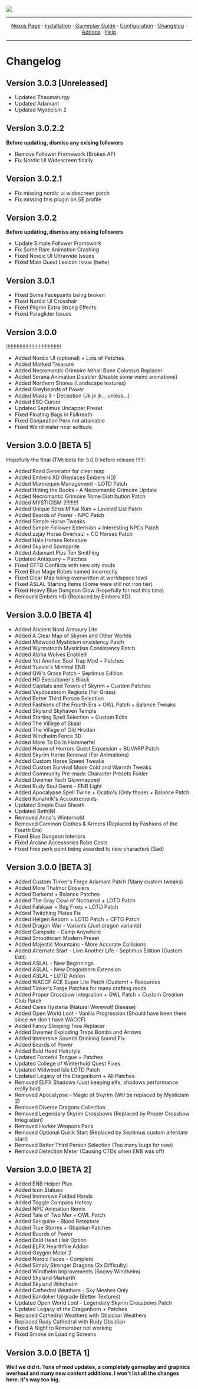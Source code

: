 <a href="https://www.youtube.com/watch?v=70DZ5UV1Bdo"><img src="images/banner.webp" target="_blank"></a>

---

<p align="center">
  <a href="https://www.nexusmods.com/skyrimspecialedition/mods/58229">Nexus Page</a> ·
  <a href="README.md">Installation</a> ·
  <a href="GAMEPLAY.md">Gameplay Guide</a> ·
  <a href="CONFIGURATION.md">Configuration</a> ·
  <a href="CHANGELOG.md">Changelog</a> ·
  <a href="ADDONS.md">Addons</a> ·
  <a href="HELP.md">Help</a>
</p>

---

# Changelog

## Version 3.0.3 [Unreleased]
+ Updated Thaumaturgy
+ Updated Adamant
+ Updated Mysticism 2

## Version 3.0.2.2

**Before updating, dismiss any exising followers**
+ Remove Follower Framework (Broken AF)
+ Fix Nordic UI Widescreen finally

## Version 3.0.2.1
+ Fix missing nordic ui widescreen patch
+ Fix missing fnis plugin on SE profile

## Version 3.0.2

**Before updating, dismiss any exising followers**

+ Update Simple Follower Framework
+ Fix Some Rare Animation Crashing
+ Fixed Nordic UI Ultrawide Issues
+ Fixed Main Quest Lexicon Issue (hehe)

## Version 3.0.1
+ Fixed Some Facepaints being broken
+ Fixed Nordic UI Crosshair
+ Fixed Pilgrim Extra Strong Effects
+ Fixed Paraglider Issues

## Version 3.0.0
!!!!!!!!!!!!!!!!!!!!!!!!!!!!!!!!!!!!!

+ Added Nordic UI (optional) + Lots of Patches
+ Added Marked Treasure
+ Added Necromantic Grimoire Mihail Bone Colossus Replacer
+ Added Serana Animation Disabler (Disable some weird animations)
+ Added Northern Shores (Landscape  textures)
+ Added Greybeards of Power
+ Added Maids II - Deception (Jk jk jk... unless...)
+ Added ESO Cursor
+ Updated Septimus Uncapper Preset
+ Fixed Floating Bags in Falkreath
+ Fixed Conjuration Perk not attainable
+ Fixed Weird water near solitude

## Version 3.0.0 [BETA 5]

Hopefully the final (TM) beta for 3.0.0 before release !!!!!!

+ Added Road Generator for clear map
+ Added Embers XD (Replaces Embers HD)
+ Added Mannequin Management - LOTD Patch
+ Added Hitting the Books - A Necromantic Grimoire Update
+ Added Necromantic Grimoire Tome Distribution Patch
+ Added MYSTICISM 2!!!!!!!!
+ Added Unique Stros M'Kai Rum + Leveled List Patch
+ Added Beards of Power - NPC Patch
+ Added Simple Horse Tweaks
+ Added Simple Follower Extension + Interesting NPCs Patch
+ Added zzjay Horse Overhaul + CC Horses Patch
+ Added Hale Horses Retexture
+ Added Skyland Sovngarde
+ Added Adamant Plus Ten Smithing
+ Updated Antiquary + Patches
+ Fixed CFTO Conflicts with new city mods
+ Fixed Blue Mage Robes named incorrectly
+ Fixed Clear Map being overwritten at worldspace level
+ Fixed ASLAL Starting Items (Some were still not iron tier)
+ Fixed Heavy Blue Dungeon Glow (Hopefully for real this time)
+ Removed Embers HD (Replaced by Embers XD)

## Version 3.0.0 [BETA 4]
+ Added Ancient Nord Armoury Lite
+ Added A Clear Map of Skyrim and Other Worlds
+ Added Midwood Mysticism onsistency Patch
+ Added Wyrmstooth Mysticism Consistency Patch
+ Added Alpha Wolves Enabled
+ Added Yet Another Soul Trap Mod + Patches
+ Added Yuevie's Minimal ENB
+ Added QW's Grass Patch - Septimus Edition
+ Added HD Executioner's Block
+ Added Capitals and Towns of Skyrim + Custom Patches
+ Added Veydosebrom Regions (For Grass)
+ Added Better Third Person Selection
+ Added Fashions of the Fourth Era + OWL Patch + Balance Tweaks
+ Added Skyland Skyhaven Temple
+ Added Starting Spell Selection + Custom Edits
+ Added The Village of Skaal
+ Added The Village of Old Hrodan
+ Added Windhelm Fence 3D
+ Added More To Do In Hammerfel
+ Added House of Horrors Quest Expansion + BUVARP Patch
+ Added Skyrim Horse Renewal (For Animations)
+ Added Custom Horse Speed Tweaks
+ Added Custom Survival Mode Cold and Warmth Tweaks
+ Added Community Pre-made Character Presets Folder
+ Added Dwemer Tech Glowmapped
+ Added Rudy Soul Gems - ENB Light
+ Added Apocalypse Spell Twine + Ocatio's (Only those) + Balance Patch
+ Added Konahrik's Accoutrements
+ Updated Simple Dual Sheath
+ Updated BethINI
+ Removed Anna's Winterhold
+ Removed Common Clothes & Armors (Replaced by Fashions of the Fourth Era)
+ Fixed Blue Dungeon Interiors
+ Fixed Arcane Accessories Robe Costs
+ Fixed Free perk point being awarded to new characters (Sad)

## Version 3.0.0 [BETA 3]
+ Added Custom Tinker's Forge Adamant Patch (Many custom tweaks)
+ Added More Thalmor Dossiers
+ Added Darkend + Balance Patches
+ Added The Gray Cowl of Nocturnal + LOTD Patch
+ Added Falskaar + Bug Fixes + LOTD Patch
+ Added Twitching Plates Fix
+ Added Helgen Reborn + LOTD Patch + CFTO Patch
+ Added Dragon War - Variants (Just dragon variants)
+ Added Campsite - Camp Anywhere
+ Added Smoothcam Modern Preset
+ Added Majestic Mountains - More Accurate Collisions
+ Added Alternate Start - Live Another Life - Septimus Edition (Custom Edit)
+ Added ASLAL - New Beginnings
+ Added ASLAL - New Dragonborn Extension
+ Added ASLAL - LOTD Addon
+ Added WACCF ACE Super Lite Patch (Custom) + Resources
+ Added Tinker's Forge Patches for many crafting mods
+ Added Proper Crossbow Integration + OWL Patch + Custom Creation Club Patch
+ Added Canis Hysteria (Natural Werewolf Disease)
+ Added Open World Loot - Vanilla Progression (Should have been there since we don't have WACCF)
+ Added Fancy Sleeping Tree Replacer
+ Added Dwemer Exploding Traps Bombs and Arrows
+ Added Immersive Sounds Drinking Sound Fix
+ Added Beards of Power
+ Added Bald Head Hairstyle
+ Updated Forceful Tongue + Patches
+ Updated College of Winterhold Quest Fixes
+ Updated Midwood Isle LOTD Patch
+ Updated Legacy of the Dragonborn + All Patches
+ Removed ELFX Shadows (Just keeping elfx, shadows performance really bad)
+ Removed Apocalypse - Magic of Skyrim (Will be replaced by Mysticism 2)
+ Removed Diverse Dragons Collection
+ Removed Legendary Skyrim Crossbows (Replaced by Proper Crossbow Integration)
+ Removed Horker Weapons Pack
+ Removed Optional Quick Start (Replaced by Septimus custom alternate start)
+ Removed Better Third Person Selection (Too many bugs for now)
+ Removed Detection Meter (Causing CTDs when ENB was off)

## Version 3.0.0 [BETA 2]
+ Added ENB Helper Plus
+ Added Icon Statues
+ Added Immersive Folded Hands
+ Added Toggle Compass Hotkey
+ Added NPC Animation Remix
+ Added Tale of Two Mer + OWL Patch
+ Added Sanguine - Blood Retexture
+ Added True Storms + Obsidian Patches
+ Added Beards of Power
+ Added Bald Head Hair Option
+ Added ELFX Hearthfire Addon
+ Added Oxygen Meter 2
+ Added Nordic Faces - Complete
+ Added Simply Stronger Dragons (2x Difficulty)
+ Added Windhelm Improvements (Snowy Windhelm)
+ Added Skyland Markarth
+ Added Skyland Windhelm
+ Added Cathedral Weathers - Sky Meshes Only
+ Added Bandolier Upgrade (Better Textures)
+ Updated Open World Loot - Legendary Skyrim Crossbows Patch
+ Updated Legacy of the Dragonborn + Patches
+ Replaced Cathedral Weathers with Obsidian Weathers
+ Replaced Rudy Cathedral with Rudy Obsidian
+ Fixed A Night to Remember not working
+ Fixed Smoke on Loading Screens

## Version 3.0.0 [BETA 1]
**Well we did it. Tons of mod updates, a completely gameplay and graphics overhaul and many new content additions. I won't list all the changes here. It's way too big.**
